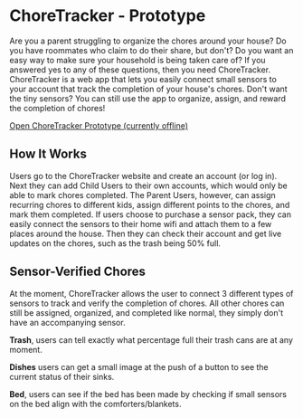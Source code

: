 # ChoreTracker - Prototype

Are you a parent struggling to organize the chores around your house? Do you have roommates who claim to do their share, but don't? Do you want an easy way to make sure your household is being taken care of? If you answered yes to any of these questions, then you need ChoreTracker. ChoreTracker is a web app that lets you easily connect small sensors to your account that track the completion of your house's chores. Don't want the tiny sensors? You can still use the app to organize, assign, and reward the completion of chores!

[Open ChoreTracker Prototype (currently offline)]()

## How It Works

Users go to the ChoreTracker website and create an account (or log in). Next they can add Child Users to their own accounts, which would only be able to mark chores completed. The Parent Users, however, can assign recurring chores to different kids, assign different points to the chores, and mark them completed. If users choose to purchase a sensor pack, they can easily connect the sensors to their home wifi and attach them to a few places around the house. Then they can check their account and get live updates on the chores, such as the trash being 50% full.

## Sensor-Verified Chores

At the moment, ChoreTracker allows the user to connect 3 different types of sensors to track and verify the completion of chores. All other chores can still be assigned, organized, and completed like normal, they simply don't have an accompanying sensor.

**Trash**, users can tell exactly what percentage full their trash cans are at any moment.

**Dishes** users can get a small image at the push of a button to see the current status of their sinks.

**Bed**, users can see if the bed has been made by checking if small sensors on the bed align with the comforters/blankets.
